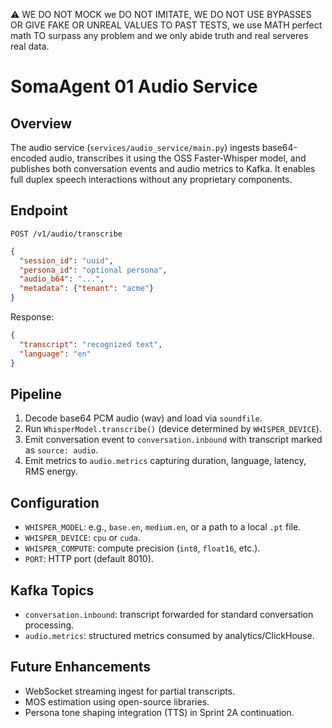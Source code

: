 ⚠️ WE DO NOT MOCK we DO NOT IMITATE, WE DO NOT USE BYPASSES OR GIVE FAKE OR UNREAL VALUES TO PAST TESTS, we use MATH perfect math TO surpass any problem and we only abide truth and real serveres real data.

# SomaAgent 01 Audio Service

## Overview
The audio service (`services/audio_service/main.py`) ingests base64-encoded audio, transcribes it using the OSS Faster-Whisper model, and publishes both conversation events and audio metrics to Kafka. It enables full duplex speech interactions without any proprietary components.

## Endpoint
`POST /v1/audio/transcribe`
```json
{
  "session_id": "uuid",
  "persona_id": "optional persona",
  "audio_b64": "...",
  "metadata": {"tenant": "acme"}
}
```
Response:
```json
{
  "transcript": "recognized text",
  "language": "en"
}
```

## Pipeline
1. Decode base64 PCM audio (wav) and load via `soundfile`.
2. Run `WhisperModel.transcribe()` (device determined by `WHISPER_DEVICE`).
3. Emit conversation event to `conversation.inbound` with transcript marked as `source: audio`.
4. Emit metrics to `audio.metrics` capturing duration, language, latency, RMS energy.

## Configuration
- `WHISPER_MODEL`: e.g., `base.en`, `medium.en`, or a path to a local `.pt` file.
- `WHISPER_DEVICE`: `cpu` or `cuda`.
- `WHISPER_COMPUTE`: compute precision (`int8`, `float16`, etc.).
- `PORT`: HTTP port (default 8010).

## Kafka Topics
- `conversation.inbound`: transcript forwarded for standard conversation processing.
- `audio.metrics`: structured metrics consumed by analytics/ClickHouse.

## Future Enhancements
- WebSocket streaming ingest for partial transcripts.
- MOS estimation using open-source libraries.
- Persona tone shaping integration (TTS) in Sprint 2A continuation.
